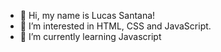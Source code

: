 - 👋 Hi, my name is Lucas Santana!
- 👀 I’m interested in HTML, CSS and JavaScript.
- 🌱 I’m currently learning Javascript

<!---
asclada/asclada is a ✨ special ✨ repository because its `README.md` (this file) appears on your GitHub profile.
You can click the Preview link to take a look at your changes.
--->
